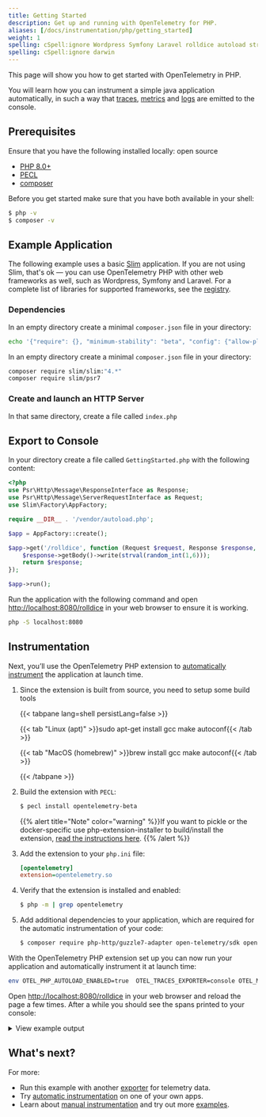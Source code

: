 ```yaml
---
title: Getting Started
description: Get up and running with OpenTelemetry for PHP.
aliases: [/docs/instrumentation/php/getting_started]
weight: 1
spelling: cSpell:ignore Wordpress Symfony Laravel rolldice autoload strval PECL
spelling: cSpell:ignore darwin
---
```


This page will show you how to get started with OpenTelemetry in PHP.

You will learn how you can instrument a simple java application automatically,
in such a way that [traces][], [metrics][] and [logs][] are emitted to the
console.

## Prerequisites

Ensure that you have the following installed locally: open source

- [PHP 8.0+](https://www.php.net/)
- [PECL](https://pecl.php.net/)
- [composer](https://getcomposer.org/)

Before you get started make sure that you have both available in your shell:

```sh
$ php -v
$ composer -v
```

## Example Application

The following example uses a basic [Slim](https://www.slimframework.com/)
application. If you are not using Slim, that's ok — you can use OpenTelemetry
PHP with other web frameworks as well, such as Wordpress, Symfony and Laravel.
For a complete list of libraries for supported frameworks, see the
[registry](/ecosystem/registry/?component=instrumentation&language=php).

### Dependencies

In an empty directory create a minimal `composer.json` file in your directory:

```sh
echo '{"require": {}, "minimum-stability": "beta", "config": {"allow-plugins": {"php-http/discovery": true}}}' > composer.json
```

In an empty directory create a minimal `composer.json` file in your directory:

```sh
composer require slim/slim:"4.*"
composer require slim/psr7
```

### Create and launch an HTTP Server

In that same directory, create a file called `index.php`

## Export to Console

In your directory create a file called `GettingStarted.php` with the following
content:

```php
<?php
use Psr\Http\Message\ResponseInterface as Response;
use Psr\Http\Message\ServerRequestInterface as Request;
use Slim\Factory\AppFactory;

require __DIR__ . '/vendor/autoload.php';

$app = AppFactory::create();

$app->get('/rolldice', function (Request $request, Response $response, $args) {
    $response->getBody()->write(strval(random_int(1,6)));
    return $response;
});

$app->run();

```

Run the application with the following command and open
<http://localhost:8080/rolldice> in your web browser to ensure it is working.

```sh
php -S localhost:8080
```

## Instrumentation

Next, you’ll use the OpenTelemetry PHP extension to
[automatically instrument](/automatic/) the application at launch time.

1. Since the extension is built from source, you need to setup some build tools

   {{< tabpane lang=shell persistLang=false >}}

   {{< tab "Linux (apt)" >}}sudo apt-get install gcc make autoconf{{< /tab >}}

   {{< tab "MacOS (homebrew)" >}}brew install gcc make autoconf{{< /tab >}}

   {{< /tabpane >}}

2. Build the extension with `PECL`:

   ```sh
   $ pecl install opentelemetry-beta
   ```

   {{% alert title="Note" color="warning" %}}If you want to pickle or the
   docker-specific use php-extension-installer to build/install the extension,
   [read the instructions here](../automatic). {{% /alert %}}

3. Add the extension to your `php.ini` file:

   ```ini
   [opentelemetry]
   extension=opentelemetry.so
   ```

4. Verify that the extension is installed and enabled:

   ```sh
   $ php -m | grep opentelemetry
   ```

5. Add additional dependencies to your application, which are required for the
   automatic instrumentation of your code:

   ```sh
   $ composer require php-http/guzzle7-adapter open-telemetry/sdk open-telemetry/opentelemetry-auto-slim
   ```

With the OpenTelemetry PHP extension set up you can now run your application and
automatically instrument it at launch time:

```sh
env OTEL_PHP_AUTOLOAD_ENABLED=true  OTEL_TRACES_EXPORTER=console OTEL_METRICS_EXPORTER=none OTEL_LOGS_EXPORTER=none php -S localhost:8080
```

Open <http://localhost:8080/rolldice> in your web browser and reload the page a
few times. After a while you should see the spans printed to your console:

<details>
<summary>View example output</summary>

```json
[
  {
    "name": "GET /rolldice",
    "context": {
      "trace_id": "16d7c6da7c021c574205736527816eb7",
      "span_id": "268e52331de62e33",
      "trace_state": ""
    },
    "resource": {
      "service.name": "__root__",
      "service.version": "1.0.0+no-version-set",
      "telemetry.sdk.name": "opentelemetry",
      "telemetry.sdk.language": "php",
      "telemetry.sdk.version": "1.0.0beta10",
      "telemetry.auto.version": "1.0.0beta5",
      "process.runtime.name": "cli-server",
      "process.runtime.version": "8.2.6",
      "process.pid": 24435,
      "process.executable.path": "/bin/php",
      "process.owner": "php",
      "os.type": "darwin",
      "os.description": "22.4.0",
      "os.name": "Darwin",
      "os.version": "Darwin Kernel Version 22.4.0: Mon Mar  6 20:59:28 PST 2023; root:xnu-8796.101.5~3/RELEASE_ARM64_T6000",
      "host.name": "OPENTELEMETRY-PHP",
      "host.arch": "arm64"
    },
    "parent_span_id": "",
    "kind": "KIND_SERVER",
    "start": 1684749478068582482,
    "end": 1684749478072715774,
    "attributes": {
      "code.function": "handle",
      "code.namespace": "Slim\\App",
      "code.filepath": "/vendor/slim/slim/Slim/App.php",
      "code.lineno": 197,
      "http.url": "http://localhost:8080/rolldice",
      "http.method": "GET",
      "http.request_content_length": "",
      "http.scheme": "http",
      "http.status_code": 200,
      "http.flavor": "1.1",
      "http.response_content_length": ""
    },
    "status": {
      "code": "Unset",
      "description": ""
    },
    "events": [],
    "links": []
  }
]
```

</details>

## What's next?

For more:

- Run this example with another [exporter][] for telemetry data.
- Try [automatic instrumentation](../automatic/) on one of your own apps.
- Learn about [manual instrumentation][] and try out more
  [examples](/docs/instrumentation/java/examples/).

[traces]: /docs/concepts/signals/traces/
[metrics]: /docs/concepts/signals/metrics/
[logs]: /docs/concepts/signals/logs/
[exporter]:
  https://github.com/open-telemetry/opentelemetry-java/blob/main/sdk-extensions/autoconfigure/README.md#exporters
[manual instrumentation]: ../manual
